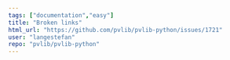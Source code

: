 ```yaml
---
tags: ["documentation","easy"]
title: "Broken links"
html_url: "https://github.com/pvlib/pvlib-python/issues/1721"
user: "langestefan"
repo: "pvlib/pvlib-python"
---
```


